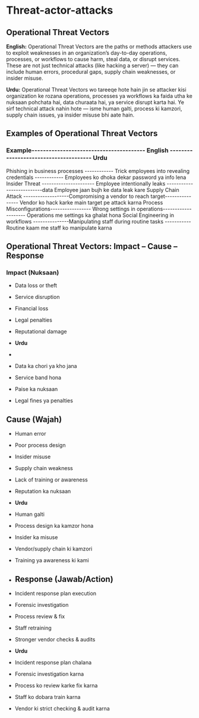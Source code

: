 # Threat-actor-attacks

## Operational Threat Vectors

**English:**
Operational Threat Vectors are the paths or methods attackers use to exploit weaknesses in an organization’s day-to-day operations, processes, or workflows to cause harm, steal data, or disrupt services.
These are not just technical attacks (like hacking a server) — they can include human errors, procedural gaps, supply chain weaknesses, or insider misuse.

**Urdu:**
Operational Threat Vectors wo tareeqe hote hain jin se attacker kisi organization ke rozana operations, processes ya workflows ka faida utha ke nuksaan pohchata hai, data churaata hai, ya service disrupt karta hai.
Ye sirf technical attack nahin hote — isme human galti, process ki kamzori, supply chain issues, ya insider misuse bhi aate hain.

## Examples of Operational Threat Vectors
### Example----------------------------------------	English -------------------------------------- Urdu
Phishing in business processes ------------	Trick employees into revealing credentials ------------	Employees ko dhoka dekar password ya info lena
Insider Threat ----------------------	Employee intentionally leaks --------------------------data	Employee jaan bujh ke data leak kare
Supply Chain Attack	-------------------Compromising a vendor to reach target----------------	Vendor ko hack karke main target pe attack karna
Process Misconfigurations-----------------	Wrong settings in operations--------------------	Operations me settings ka ghalat hona
Social Engineering in workflows	---------------Manipulating staff during routine tasks	-----------Routine kaam me staff ko manipulate karna

## Operational Threat Vectors: Impact – Cause – Response

### Impact (Nuksaan)
- Data loss or theft
- Service disruption
- Financial loss
- Legal penalties
- Reputational damage

- **Urdu**
- 
 - Data ka chori ya kho jana
- Service band hona
- Paise ka nuksaan
- Legal fines ya penalties

## Cause (Wajah)	
- Human error
- Poor process design
- Insider misuse
- Supply chain weakness
- Lack of training or awareness
- Reputation ka nuksaan

- **Urdu**
-  Human galti
- Process design ka kamzor hona
- Insider ka misuse
- Vendor/supply chain ki kamzori
- Training ya awareness ki kami

- ## Response (Jawab/Action)
- Incident response plan execution
- Forensic investigation
- Process review & fix
- Staff retraining
- Stronger vendor checks & audits

- **Urdu**
-  Incident response plan chalana
- Forensic investigation karna
- Process ko review karke fix karna
- Staff ko dobara train karna
- Vendor ki strict checking & audit karna
